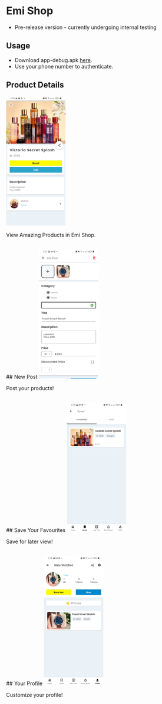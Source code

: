 # Emi Shop
- Pre-release version - currently undergoing internal testing

## Usage
- Download app-debug.apk <a href="https://raw.githubusercontent.com/Natan-Asrat/ecommerce_app_demo/main/app-debug.apk">here</a>.
- Use your phone number to authenticate.

## Product Details
<img src="https://raw.githubusercontent.com/Natan-Asrat/ecommerce_app_demo/main/screenshots/detail.jpg" alt="detail post screenshot" height="350"/>
<p>View Amazing Products in Emi Shop.</p>
<br>
## New Post
<img src="https://raw.githubusercontent.com/Natan-Asrat/ecommerce_app_demo/main/screenshots/new.jpg" alt="new post screenshot" height="350"/>
<p>Post your products!</p>
<br>
## Save Your Favourites
<img src="https://raw.githubusercontent.com/Natan-Asrat/ecommerce_app_demo/main/screenshots/saved.jpg" alt="saved post screenshot" height="350">
<p>Save for later view!</p>
<br>
## Your Profile
<img src="https://raw.githubusercontent.com/Natan-Asrat/ecommerce_app_demo/main/screenshots/profile.jpg" alt="profile screenshot" height="350">
<p>Customize your profile!</p>
<br>

